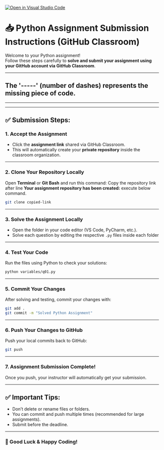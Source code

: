[![Open in Visual Studio Code](https://classroom.github.com/assets/open-in-vscode-2e0aaae1b6195c2367325f4f02e2d04e9abb55f0b24a779b69b11b9e10269abc.svg)](https://classroom.github.com/online_ide?assignment_repo_id=19901697&assignment_repo_type=AssignmentRepo)
# 📥 Python Assignment Submission Instructions (GitHub Classroom)

Welcome to your Python assignment!  
Follow these steps carefully to **solve and submit your assignment using your GitHub account via GitHub Classroom**.

---
## The '-----' (number of dashes) represents the missing piece of code. 
---

---

## ✅ Submission Steps:

### 1. Accept the Assignment
- Click the **assignment link** shared via GitHub Classroom.
- This will automatically create your **private repository** inside the classroom organization.



---

### 2. Clone Your Repository Locally
Open **Terminal** or **Git Bash** and run this command:
Copy the repository link after line **Your assignment repository has been created:**
execute below command.

```bash
git clone copied-link
```


---

### 3. Solve the Assignment Locally
- Open the folder in your code editor (VS Code, PyCharm, etc.).
- Solve each question by editing the respective `.py` files inside each folder


---

### 4. Test Your Code
Run the files using Python to check your solutions:

```bash
python variables/q01.py
```

---

### 5. Commit Your Changes
After solving and testing, commit your changes with:

```bash
git add .
git commit -m "Solved Python Assignment"
```

---

### 6. Push Your Changes to GitHub
Push your local commits back to GitHub:

```bash
git push
```

---

### 7. Assignment Submission Complete!
Once you push, your instructor will automatically get your submission.

---

## ✅ Important Tips:
- Don’t delete or rename files or folders.
- You can commit and push multiple times (recommended for large assignments).
- Submit before the deadline.

---

### 🎉 Good Luck & Happy Coding!
